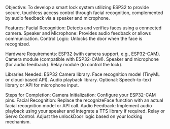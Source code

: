Objective:
To develop a smart lock system utilizing ESP32 to provide secure, touchless access control through facial recognition, complemented by audio feedback via a speaker and microphone.

Features:
Facial Recognition: Detects and verifies faces using a connected camera.
Speaker and Microphone: Provides audio feedback or allows communication.
Control Logic: Unlocks the door when the face is recognized.

Hardware Requirements:
ESP32 (with camera support, e.g., ESP32-CAM).
Camera module (compatible with ESP32-CAM).
Speaker and microphone (for audio feedback).
Relay module (to control the lock).

Libraries Needed:
ESP32 Camera library.
Face recognition model (TinyML or cloud-based API).
Audio playback library.
Optional: Speech-to-text library or API for microphone input.

Steps for Completion:
Camera Initialization: Configure your ESP32-CAM pins.
Facial Recognition: Replace the recognizeFace function with an actual facial recognition model or API call.
Audio Feedback: Implement audio playback using your speaker and integrate a TTS library if required.
Relay or Servo Control: Adjust the unlockDoor logic based on your locking mechanism.
